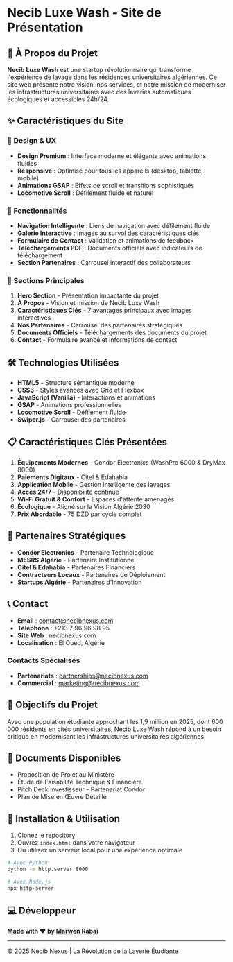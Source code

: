 # Necib Luxe Wash - Site de Présentation

## 🚀 À Propos du Projet

**Necib Luxe Wash** est une startup révolutionnaire qui transforme l'expérience de lavage dans les résidences universitaires algériennes. Ce site web présente notre vision, nos services, et notre mission de moderniser les infrastructures universitaires avec des laveries automatiques écologiques et accessibles 24h/24.

## ✨ Caractéristiques du Site

### 🎨 Design & UX
- **Design Premium** : Interface moderne et élégante avec animations fluides
- **Responsive** : Optimisé pour tous les appareils (desktop, tablette, mobile)
- **Animations GSAP** : Effets de scroll et transitions sophistiqués
- **Locomotive Scroll** : Défilement fluide et naturel

### 🔧 Fonctionnalités
- **Navigation Intelligente** : Liens de navigation avec défilement fluide
- **Galerie Interactive** : Images au survol des caractéristiques clés
- **Formulaire de Contact** : Validation et animations de feedback
- **Téléchargements PDF** : Documents officiels avec indicateurs de téléchargement
- **Section Partenaires** : Carrousel interactif des collaborateurs

### 📱 Sections Principales

1. **Hero Section** - Présentation impactante du projet
2. **À Propos** - Vision et mission de Necib Luxe Wash
3. **Caractéristiques Clés** - 7 avantages principaux avec images interactives
4. **Nos Partenaires** - Carrousel des partenaires stratégiques
5. **Documents Officiels** - Téléchargements des documents du projet
6. **Contact** - Formulaire avancé et informations de contact

## 🛠️ Technologies Utilisées

- **HTML5** - Structure sémantique moderne
- **CSS3** - Styles avancés avec Grid et Flexbox
- **JavaScript (Vanilla)** - Interactions et animations
- **GSAP** - Animations professionnelles
- **Locomotive Scroll** - Défilement fluide
- **Swiper.js** - Carrousel des partenaires

## 📋 Caractéristiques Clés Présentées

1. **Équipements Modernes** - Condor Electronics (WashPro 6000 & DryMax 8000)
2. **Paiements Digitaux** - Citel & Edahabia
3. **Application Mobile** - Gestion intelligente des lavages
4. **Accès 24/7** - Disponibilité continue
5. **Wi-Fi Gratuit & Confort** - Espaces d'attente aménagés
6. **Écologique** - Aligné sur la Vision Algérie 2030
7. **Prix Abordable** - 75 DZD par cycle complet

## 🤝 Partenaires Stratégiques

- **Condor Electronics** - Partenaire Technologique
- **MESRS Algérie** - Partenaire Institutionnel
- **Citel & Edahabia** - Partenaires Financiers
- **Contracteurs Locaux** - Partenaires de Déploiement
- **Startups Algérie** - Partenaires d'Innovation

## 📞 Contact

- **Email** : contact@necibnexus.com
- **Téléphone** : +213 7 96 96 98 95
- **Site Web** : necibnexus.com
- **Localisation** : El Oued, Algérie

### Contacts Spécialisés
- **Partenariats** : partnerships@necibnexus.com
- **Commercial** : marketing@necibnexus.com

## 🎯 Objectifs du Projet

Avec une population étudiante approchant les 1,9 million en 2025, dont 600 000 résidents en cités universitaires, Necib Luxe Wash répond à un besoin critique en modernisant les infrastructures universitaires algériennes.

## 📄 Documents Disponibles

- Proposition de Projet au Ministère
- Étude de Faisabilité Technique & Financière
- Pitch Deck Investisseur - Partenariat Condor
- Plan de Mise en Œuvre Détaillé

## 🚀 Installation & Utilisation

1. Clonez le repository
2. Ouvrez `index.html` dans votre navigateur
3. Ou utilisez un serveur local pour une expérience optimale

```bash
# Avec Python
python -m http.server 8000

# Avec Node.js
npx http-server
```

## 💻 Développeur

**Made with ❤️ by [Marwen Rabai](https://marwenrabai.mystrikingly.com)**

---

© 2025 Necib Nexus | La Révolution de la Laverie Étudiante
